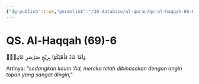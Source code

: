 ```yaml
---
{"dg-publish":true,"permalink":"/30-database/al-quran/qs-al-haqqah-69-6/"}
---
```



# QS. Al-Haqqah (69)-6
وَاَمَّا عَادٌ فَاُهْلِكُوْا بِرِيْحٍ صَرْصَرٍ عَاتِيَةٍۙ

Artinya: *"sedangkan kaum ‘Ad, mereka telah dibinasakan dengan angin topan yang sangat dingin,"*
